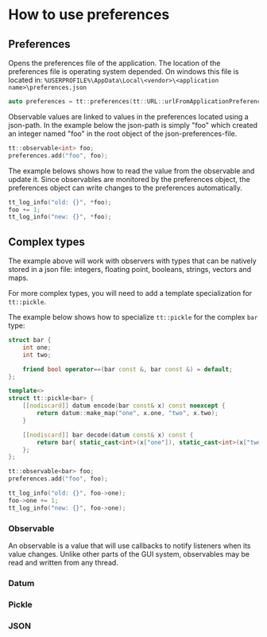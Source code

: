 How to use preferences
======================

Preferences
-----------

Opens the preferences file of the application.
The location of the preferences file is operating system depended. On
windows this file is located in:
`%USERPROFILE%\AppData\Local\<vendor>\<application name>\preferences.json`

```cpp
auto preferences = tt::preferences(tt::URL::urlFromApplicationPreferencesFile());
```

Observable values are linked to values in the preferences located using a json-path.
In the example below the json-path is simply "foo" which created an integer named
"foo" in the root object of the json-preferences-file.

```cpp
tt::observable<int> foo;
preferences.add("foo", foo); 
```

The example belows shows how to read the value from the observable and update it.
Since observables are monitored by the preferences object, the preferences object can
write changes to the preferences automatically.

```cpp
tt_log_info("old: {}", *foo);
foo += 1;
tt_log_info("new: {}", *foo);
```

Complex types
-------------

The example above will work with observers with types that can be natively
stored in a json file: integers, floating point, booleans, strings, vectors and maps.

For more complex types, you will need to add a template specialization for `tt::pickle`.

The example below shows how to specialize `tt::pickle` for the complex `bar` type:

```cpp
struct bar {
    int one;
    int two;

    friend bool operator==(bar const &, bar const &) = default;
};

template<>
struct tt::pickle<bar> {
    [[nodiscard]] datum encode(bar const& x) const noexcept {
        return datum::make_map("one", x.one, "two", x.two);
    }

    [[nodiscard]] bar decode(datum const& x) const {
        return bar{ static_cast<int>(x["one"]), static_cast<int>(x["two"]) };
    };
};

tt::observable<bar> foo;
preferences.add("foo", foo); 

tt_log_info("old: {}", foo->one);
foo->one += 1;
tt_log_info("new: {}", foo->one);
```

### Observable
An observable is a value that will use callbacks to notify listeners when its
value changes. Unlike other parts of the GUI system, observables may be read and
written from any thread.

### Datum


### Pickle


### JSON

